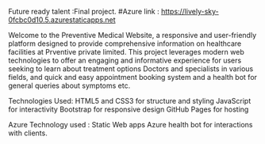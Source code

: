 Future ready talent :Final project.
#Azure link :   https://lively-sky-0fcbc0d10.5.azurestaticapps.net

Welcome to the Preventive Medical Website, a responsive and user-friendly platform designed to provide comprehensive information on healthcare facilities at Prventive private limited.
This project leverages modern web technologies to offer an engaging and informative experience for users seeking to learn about treatment options Doctors and specialists in various fields, and quick
and easy appointment booking system and a health bot for general queries about symptoms etc.

Technologies Used:
HTML5 and CSS3 for structure and styling
JavaScript for interactivity
Bootstrap for responsive design
GitHub Pages for hosting

Azure Technology used :
Static Web apps
Azure health bot for interactions with clients.
